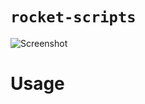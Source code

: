 # `rocket-scripts`

<img src="https://github.com/rocket-hangar/rocket-scripts/blob/master/docs/screenshot.png" alt="Screenshot" style="max-width: 80%" />

# Usage

<!-- TODO -->